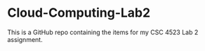 # Cloud-Computing-Lab2
This is a GitHub repo containing the items for my CSC 4523 Lab 2 assignment.
